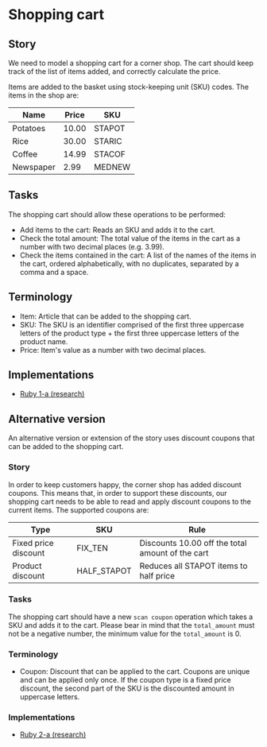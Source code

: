 # Shopping cart

## Story

We need to model a shopping cart for a corner shop. The cart should keep track of the list of items added, and correctly calculate the price.

Items are added to the basket using stock-keeping unit (SKU) codes. The items in the shop are:

| Name      | Price | SKU    |
| --------- | ----- | ------ |
| Potatoes  | 10.00 | STAPOT |
| Rice      | 30.00 | STARIC |
| Coffee    | 14.99 | STACOF |
| Newspaper | 2.99  | MEDNEW |

## Tasks

The shopping cart should allow these operations to be performed:

- Add items to the cart: Reads an SKU and adds it to the cart.
- Check the total amount: The total value of the items in the cart as a number with two decimal places (e.g. 3.99).
- Check the items contained in the cart: A list of the names of the items in the cart, ordered alphabetically, with no duplicates, separated by a comma and a space.

## Terminology

- Item: Article that can be added to the shopping cart.
- SKU: The SKU is an identifier comprised of the first three uppercase letters of the product type + the first three uppercase letters of the product name.
- Price: Item's value as a number with two decimal places.

## Implementations

- [Ruby 1-a (research)][implementation-ruby-research-1-a]

## Alternative version

An alternative version or extension of the story uses discount coupons that can be added to the shopping cart.

### Story

In order to keep customers happy, the corner shop has added discount coupons. This means that, in order to support these discounts, our shopping cart needs to be able to read and apply discount coupons to the current items. The supported coupons are:

| Type                 | SKU         | Rule                                             |
| -------------------- | ----------- | ------------------------------------------------ |
| Fixed price discount | FIX_TEN     | Discounts 10.00 off the total amount of the cart |
| Product discount     | HALF_STAPOT | Reduces all STAPOT items to half price           |

### Tasks

The shopping cart should have a new `scan coupon` operation which takes a SKU and adds it to the cart. Please bear in mind that the `total_amount` must not be a negative number, the minimum value for the `total_amount` is 0.

### Terminology

- Coupon: Discount that can be applied to the cart. Coupons are unique and can be applied only once. If the coupon type is a fixed price discount, the second part of the SKU is the discounted amount in uppercase letters.

### Implementations

- [Ruby 2-a (research)][implementation-ruby-research-2-a]

[implementation-ruby-research-1-a]: https://github.com/exercism/research_experiment_1/tree/master/exercises/ruby-1-a
[implementation-ruby-research-2-a]: https://github.com/exercism/research_experiment_1/tree/master/exercises/ruby-2-a
